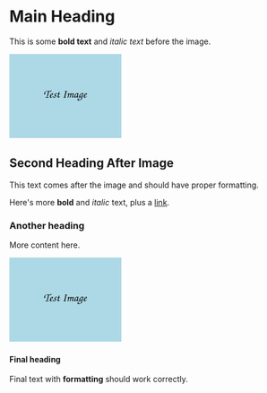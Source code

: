 # Main Heading

This is some **bold text** and *italic text* before the image.

![Test Image](cat.jpg)

## Second Heading After Image

This text comes after the image and should have proper formatting.

Here's more **bold** and *italic* text, plus a [link](https://example.com).

### Another heading

More content here.

![Another Image](cat.jpg)

#### Final heading

Final text with **formatting** should work correctly.
